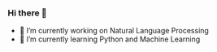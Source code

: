 ### Hi there 👋

- 🔭 I’m currently working on Natural Language Processing
- 🌱 I’m currently learning Python and Machine Learning
